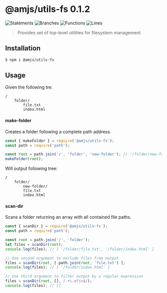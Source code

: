 # @amjs/utils-fs 0.1.2

![Statements](https://img.shields.io/badge/Statements-100%25-brightgreen.svg) ![Branches](https://img.shields.io/badge/Branches-100%25-brightgreen.svg) ![Functions](https://img.shields.io/badge/Functions-100%25-brightgreen.svg) ![Lines](https://img.shields.io/badge/Lines-100%25-brightgreen.svg)

> Provides set of top-level utilities for filesystem management

## Installation

```bash
$ npm i @amjs/utils-fs
```
## Usage

Given the following tre:

```
/
    folder/
        file.txt
        index.html
```

#### make-folder

Creates a folder following a complete path address.

```javascript
const { makeFolder } = require('@amjs/utils-fs');
const path = require('path');

const root = path.join('/', 'folder', 'new-folder'); // '/folder/new-folder'
makeFolder(root);
```

Will output following tree:

```
/
    folder/
        new-folder/
        file.txt
        index.html
```

#### scan-dir

Scans a folder returning an array with all contained file paths.

```javascript
const { scanDir } = require('@amjs/utils-fs');
const path = require('path');

const root = path.join('/', 'folder');
let files = scanDir(root);
console.log(files); // [ '/folder/file.txt', '/folder/index.html' ]

// Use second argument to exclude files from output
files = scanDir(root, [ path.join(root, 'file.txt') ];
console.log(files); // [ '/folder/index.html' ]

// Use third argument to filter output by a regular expression
files = scanDir(root, [], /.+\.m?js$/);
console.log(files); // []
```
